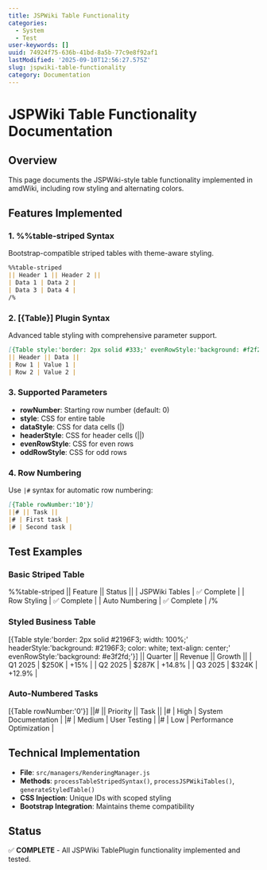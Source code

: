 ```yaml
---
title: JSPWiki Table Functionality
categories:
  - System
  - Test
user-keywords: []
uuid: 74924f75-636b-41bd-8a5b-77c9e8f92af1
lastModified: '2025-09-10T12:56:27.575Z'
slug: jspwiki-table-functionality
category: Documentation
---
```


# JSPWiki Table Functionality Documentation

## Overview

This page documents the JSPWiki-style table functionality implemented in amdWiki, including row styling and alternating colors.

## Features Implemented

### 1. %%table-striped Syntax
Bootstrap-compatible striped tables with theme-aware styling.

```markdown
%%table-striped
|| Header 1 || Header 2 ||
| Data 1 | Data 2 |
| Data 3 | Data 4 |
/%
```

### 2. [{Table}] Plugin Syntax
Advanced table styling with comprehensive parameter support.

```markdown
[{Table style:'border: 2px solid #333;' evenRowStyle:'background: #f2f2f2;'}]
|| Header || Data ||
| Row 1 | Value 1 |
| Row 2 | Value 2 |
```

### 3. Supported Parameters

- **rowNumber**: Starting row number (default: 0)
- **style**: CSS for entire table
- **dataStyle**: CSS for data cells (|)
- **headerStyle**: CSS for header cells (||)
- **evenRowStyle**: CSS for even rows
- **oddRowStyle**: CSS for odd rows

### 4. Row Numbering

Use `|#` syntax for automatic row numbering:

```markdown
[{Table rowNumber:'10'}]
||# || Task ||
|# | First task |
|# | Second task |
```

## Test Examples

### Basic Striped Table
%%table-striped
|| Feature || Status ||
| JSPWiki Tables | ✅ Complete |
| Row Styling | ✅ Complete |
| Auto Numbering | ✅ Complete |
/%

### Styled Business Table
[{Table style:'border: 2px solid #2196F3; width: 100%;' headerStyle:'background: #2196F3; color: white; text-align: center;' evenRowStyle:'background: #e3f2fd;'}]
|| Quarter || Revenue || Growth ||
| Q1 2025 | $250K | +15% |
| Q2 2025 | $287K | +14.8% |
| Q3 2025 | $324K | +12.9% |

### Auto-Numbered Tasks
[{Table rowNumber:'0'}]
||# || Priority || Task ||
|# | High | System Documentation |
|# | Medium | User Testing |
|# | Low | Performance Optimization |

## Technical Implementation

- **File**: `src/managers/RenderingManager.js`
- **Methods**: `processTableStripedSyntax()`, `processJSPWikiTables()`, `generateStyledTable()`
- **CSS Injection**: Unique IDs with scoped styling
- **Bootstrap Integration**: Maintains theme compatibility

## Status

✅ **COMPLETE** - All JSPWiki TablePlugin functionality implemented and tested.
